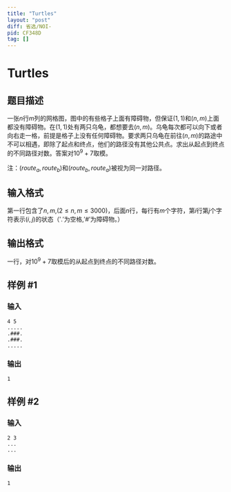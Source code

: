```yaml
---
title: "Turtles"
layout: "post"
diff: 省选/NOI-
pid: CF348D
tag: []
---
```


# Turtles

## 题目描述

一张$n$行$m$列的网格图，图中的有些格子上面有障碍物，但保证$(1,1)$和$(n,m)$上面都没有障碍物。在$(1,1)$处有两只乌龟，都想要去$(n,m)$。乌龟每次都可以向下或者向右走一格，前提是格子上没有任何障碍物。要求两只乌龟在前往$(n,m)$的路途中不可以相遇，即除了起点和终点，他们的路径没有其他公共点。求出从起点到终点的不同路径对数。答案对$10^9+7$取模。

注：$(route_a,route_b)$和$(route_b,route_a)$被视为同一对路径。

## 输入格式

第一行包含了$n,m$,$(2≤n,m≤3000)$，后面$n$行，每行有$m$个字符，第$i$行第$j$个字符表示$(i,j)$的状态（$'.'$为空格,$'\#'$为障碍物。）

## 输出格式

一行，对$10^9+7$取模后的从起点到终点的不同路径对数。

## 样例 #1

### 输入

```
4 5
.....
.###.
.###.
.....

```

### 输出

```
1

```

## 样例 #2

### 输入

```
2 3
...
...

```

### 输出

```
1

```

